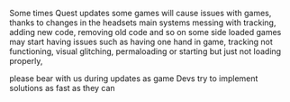 Some times Quest updates some games will cause issues with games,
thanks to changes in the headsets main systems messing with tracking, adding new code, removing old code and so on
some side loaded games may start having issues such as having one hand in game, tracking not functioning, visual glitching, permaloading or  starting but just not loading properly,

please bear with us during updates as game Devs try to implement solutions as fast as they can